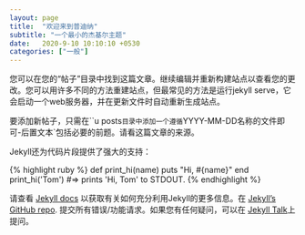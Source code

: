 ```yaml
---
layout: page
title:  "欢迎来到普迪纳"
subtitle: "一个最小的杰基尔主题"
date:   2020-9-10 10:10:10 +0530
categories: ["一般"]
---
```

您可以在您的“帖子”目录中找到这篇文章。继续编辑并重新构建站点以查看您的更改。您可以用许多不同的方法重建站点，但最常见的方法是运行jekyll serve，它会启动一个web服务器，并在更新文件时自动重新生成站点。

要添加新帖子，只需在``u posts`目录中添加一个遵循`YYYY-MM-DD名称的文件即可-后置文本`包括必要的前题。请看这篇文章的来源。

Jekyll还为代码片段提供了强大的支持：

{% highlight ruby %}
def print_hi(name)
  puts "Hi, #{name}"
end
print_hi('Tom')
#=> prints 'Hi, Tom' to STDOUT.
{% endhighlight %}

请查看 [Jekyll docs][jekyll-docs] 以获取有关如何充分利用Jekyll的更多信息。在 [Jekyll’s GitHub repo][jekyll-gh]. 提交所有错误/功能请求。如果您有任何疑问，可以在 [Jekyll Talk][jekyll-talk]上提问。

[jekyll-docs]: http://jekyllrb.com/docs/home
[jekyll-gh]:   https://github.com/jekyll/jekyll
[jekyll-talk]: https://talk.jekyllrb.com/
